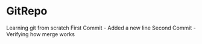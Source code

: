 # GitRepo
Learning git from scratch
First Commit - Added a new line
Second Commit - Verifying how merge works 
